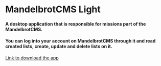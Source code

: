 # MandelbrotCMS Light

#### A desktop application that is responsible for missions part of the MandelbrotCMS.
#### You can log into your account on MandelbrotCMS through it and read created lists, create, update and delete lists on it.

<a target="_blank" href="https://saifchan.online/mediafiles/desktopApps/MandelbrotCMSProductInstaller.zip">Link to download the app</a>
